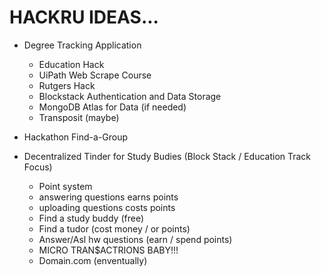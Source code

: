 # HACKRU IDEAS...

* Degree Tracking Application
    - Education Hack
    - UiPath Web Scrape Course 
    - Rutgers Hack
    - Blockstack Authentication and Data Storage
    - MongoDB Atlas for Data (if needed)
    - Transposit (maybe)

* Hackathon Find-a-Group

* Decentralized Tinder for Study Budies (Block Stack / Education Track Focus)
    - Point system
    - answering questions earns points
    - uploading questions costs points
    - Find a study buddy (free)
    - Find a tudor (cost money / or points)
    - Answer/Asl hw questions (earn / spend points)
    - MICRO TRAN$ACTRIONS BABY!!!
    - Domain.com (enventually)